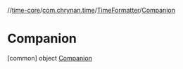 //[time-core](../../../../index.md)/[com.chrynan.time](../../index.md)/[TimeFormatter](../index.md)/[Companion](index.md)



# Companion  
 [common] object [Companion](index.md)   

